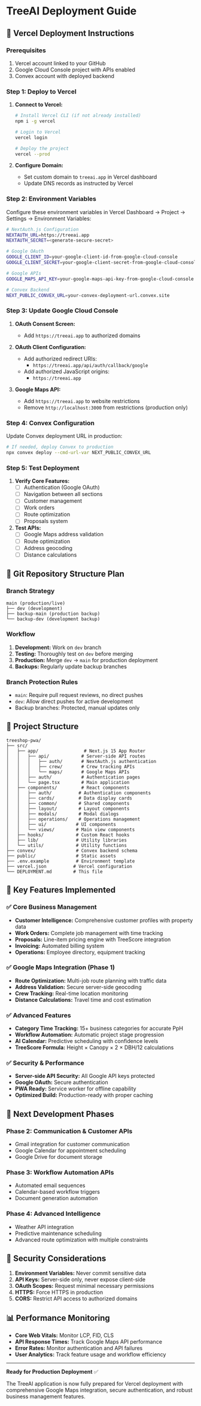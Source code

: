 # TreeAI Deployment Guide

## 🚀 Vercel Deployment Instructions

### Prerequisites
1. Vercel account linked to your GitHub
2. Google Cloud Console project with APIs enabled
3. Convex account with deployed backend

### Step 1: Deploy to Vercel

1. **Connect to Vercel:**
   ```bash
   # Install Vercel CLI (if not already installed)
   npm i -g vercel
   
   # Login to Vercel
   vercel login
   
   # Deploy the project
   vercel --prod
   ```

2. **Configure Domain:**
   - Set custom domain to `treeai.app` in Vercel dashboard
   - Update DNS records as instructed by Vercel

### Step 2: Environment Variables

Configure these environment variables in Vercel Dashboard → Project → Settings → Environment Variables:

```bash
# NextAuth.js Configuration
NEXTAUTH_URL=https://treeai.app
NEXTAUTH_SECRET=<generate-secure-secret>

# Google OAuth
GOOGLE_CLIENT_ID=your-google-client-id-from-google-cloud-console
GOOGLE_CLIENT_SECRET=your-google-client-secret-from-google-cloud-console

# Google APIs
GOOGLE_MAPS_API_KEY=your-google-maps-api-key-from-google-cloud-console

# Convex Backend
NEXT_PUBLIC_CONVEX_URL=your-convex-deployment-url.convex.site
```

### Step 3: Update Google Cloud Console

1. **OAuth Consent Screen:**
   - Add `https://treeai.app` to authorized domains

2. **OAuth Client Configuration:**
   - Add authorized redirect URIs:
     - `https://treeai.app/api/auth/callback/google`
   - Add authorized JavaScript origins:
     - `https://treeai.app`

3. **Google Maps API:**
   - Add `https://treeai.app` to website restrictions
   - Remove `http://localhost:3000` from restrictions (production only)

### Step 4: Convex Configuration

Update Convex deployment URL in production:
```bash
# If needed, deploy Convex to production
npx convex deploy --cmd-url-var NEXT_PUBLIC_CONVEX_URL
```

### Step 5: Test Deployment

1. **Verify Core Features:**
   - [ ] Authentication (Google OAuth)
   - [ ] Navigation between all sections
   - [ ] Customer management
   - [ ] Work orders
   - [ ] Route optimization
   - [ ] Proposals system

2. **Test APIs:**
   - [ ] Google Maps address validation
   - [ ] Route optimization
   - [ ] Address geocoding
   - [ ] Distance calculations

## 🌟 Git Repository Structure Plan

### Branch Strategy
```
main (production/live)
├── dev (development)
├── backup-main (production backup)
└── backup-dev (development backup)
```

### Workflow
1. **Development:** Work on `dev` branch
2. **Testing:** Thoroughly test on `dev` before merging
3. **Production:** Merge `dev` → `main` for production deployment
4. **Backups:** Regularly update backup branches

### Branch Protection Rules
- `main`: Require pull request reviews, no direct pushes
- `dev`: Allow direct pushes for active development
- Backup branches: Protected, manual updates only

## 📁 Project Structure

```
treeshop-pwa/
├── src/
│   ├── app/                 # Next.js 15 App Router
│   │   ├── api/            # Server-side API routes
│   │   │   ├── auth/       # NextAuth.js authentication
│   │   │   ├── crew/       # Crew tracking APIs
│   │   │   └── maps/       # Google Maps APIs
│   │   ├── auth/           # Authentication pages
│   │   └── page.tsx        # Main application
│   ├── components/         # React components
│   │   ├── auth/          # Authentication components
│   │   ├── cards/         # Data display cards
│   │   ├── common/        # Shared components
│   │   ├── layout/        # Layout components
│   │   ├── modals/        # Modal dialogs
│   │   ├── operations/    # Operations management
│   │   ├── ui/           # UI components
│   │   └── views/        # Main view components
│   ├── hooks/            # Custom React hooks
│   ├── lib/              # Utility libraries
│   └── utils/            # Utility functions
├── convex/               # Convex backend schema
├── public/               # Static assets
├── .env.example          # Environment template
├── vercel.json          # Vercel configuration
└── DEPLOYMENT.md        # This file
```

## 🔧 Key Features Implemented

### ✅ Core Business Management
- **Customer Intelligence:** Comprehensive customer profiles with property data
- **Work Orders:** Complete job management with time tracking
- **Proposals:** Line-item pricing engine with TreeScore integration
- **Invoicing:** Automated billing system
- **Operations:** Employee directory, equipment tracking

### ✅ Google Maps Integration (Phase 1)
- **Route Optimization:** Multi-job route planning with traffic data
- **Address Validation:** Secure server-side geocoding
- **Crew Tracking:** Real-time location monitoring
- **Distance Calculations:** Travel time and cost estimation

### ✅ Advanced Features
- **Category Time Tracking:** 15+ business categories for accurate PpH
- **Workflow Automation:** Automatic project stage progression
- **AI Calendar:** Predictive scheduling with confidence levels
- **TreeScore Formula:** Height × Canopy × 2 × DBH/12 calculations

### ✅ Security & Performance
- **Server-side API Security:** All Google API keys protected
- **Google OAuth:** Secure authentication
- **PWA Ready:** Service worker for offline capability
- **Optimized Build:** Production-ready with proper caching

## 🎯 Next Development Phases

### Phase 2: Communication & Customer APIs
- Gmail integration for customer communication
- Google Calendar for appointment scheduling
- Google Drive for document storage

### Phase 3: Workflow Automation APIs
- Automated email sequences
- Calendar-based workflow triggers
- Document generation automation

### Phase 4: Advanced Intelligence
- Weather API integration
- Predictive maintenance scheduling
- Advanced route optimization with multiple constraints

## 🔐 Security Considerations

1. **Environment Variables:** Never commit sensitive data
2. **API Keys:** Server-side only, never expose client-side
3. **OAuth Scopes:** Request minimal necessary permissions
4. **HTTPS:** Force HTTPS in production
5. **CORS:** Restrict API access to authorized domains

## 📊 Performance Monitoring

- **Core Web Vitals:** Monitor LCP, FID, CLS
- **API Response Times:** Track Google Maps API performance
- **Error Rates:** Monitor authentication and API failures
- **User Analytics:** Track feature usage and workflow efficiency

---

**Ready for Production Deployment** ✅

The TreeAI application is now fully prepared for Vercel deployment with comprehensive Google Maps integration, secure authentication, and robust business management features.